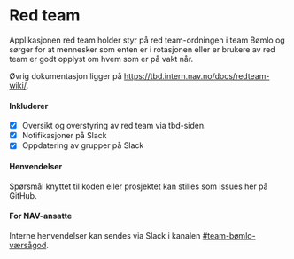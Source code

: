 # Red team

Applikasjonen red team holder styr på red team-ordningen i team Bømlo og sørger for at 
mennesker som enten er i rotasjonen eller er brukere av red team er godt opplyst om hvem som er på vakt når.

Øvrig dokumentasjon ligger på https://tbd.intern.nav.no/docs/redteam-wiki/.

#### Inkluderer
- [x] Oversikt og overstyring av red team via tbd-siden.
- [x] Notifikasjoner på Slack
- [x] Oppdatering av grupper på Slack

#### Henvendelser
Spørsmål knyttet til koden eller prosjektet kan stilles som issues her på GitHub.

#### For NAV-ansatte
Interne henvendelser kan sendes via Slack i kanalen [#team-bømlo-værsågod](https://nav-it.slack.com/archives/C019637N90X).
